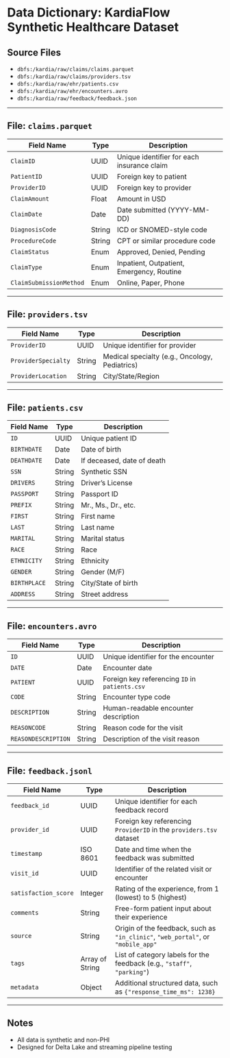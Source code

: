 # Data Dictionary: KardiaFlow Synthetic Healthcare Dataset

## Source Files

- `dbfs:/kardia/raw/claims/claims.parquet`
- `dbfs:/kardia/raw/claims/providers.tsv`
- `dbfs:/kardia/raw/ehr/patients.csv`
- `dbfs:/kardia/raw/ehr/encounters.avro`
- `dbfs:/kardia/raw/feedback/feedback.json`

---

## File: `claims.parquet`

| Field Name             | Type     | Description                                                             |
|------------------------|----------|-------------------------------------------------------------------------|
| `ClaimID`              | UUID     | Unique identifier for each insurance claim                              |
| `PatientID`            | UUID     | Foreign key to patient                                                  |
| `ProviderID`           | UUID     | Foreign key to provider                                                 |
| `ClaimAmount`          | Float    | Amount in USD                                                           |
| `ClaimDate`            | Date     | Date submitted (YYYY-MM-DD)                                             |
| `DiagnosisCode`        | String   | ICD or SNOMED-style code                                                |
| `ProcedureCode`        | String   | CPT or similar procedure code                                           |
| `ClaimStatus`          | Enum     | Approved, Denied, Pending                                               |
| `ClaimType`            | Enum     | Inpatient, Outpatient, Emergency, Routine                               |
| `ClaimSubmissionMethod`| Enum     | Online, Paper, Phone                                                    |

---

## File: `providers.tsv`

| Field Name             | Type     | Description                                                             |
|------------------------|----------|-------------------------------------------------------------------------|
| `ProviderID`           | UUID     | Unique identifier for provider                                          |
| `ProviderSpecialty`    | String   | Medical specialty (e.g., Oncology, Pediatrics)                          |
| `ProviderLocation`     | String   | City/State/Region                                                       |

---

## File: `patients.csv`

| Field Name   | Type   | Description                          |
|--------------|--------|--------------------------------------|
| `ID`         | UUID   | Unique patient ID                    |
| `BIRTHDATE`  | Date   | Date of birth                        |
| `DEATHDATE`  | Date   | If deceased, date of death           |
| `SSN`        | String | Synthetic SSN                        |
| `DRIVERS`    | String | Driver’s License                     |
| `PASSPORT`   | String | Passport ID                          |
| `PREFIX`     | String | Mr., Ms., Dr., etc.                  |
| `FIRST`      | String | First name                           |
| `LAST`       | String | Last name                            |
| `MARITAL`    | String | Marital status                       |
| `RACE`       | String | Race                                 |
| `ETHNICITY`  | String | Ethnicity                            |
| `GENDER`     | String | Gender (M/F)                         |
| `BIRTHPLACE` | String | City/State of birth                  |
| `ADDRESS`    | String | Street address                       |

---

## File: `encounters.avro`

| Field Name         | Type   | Description                              |
|--------------------|--------|------------------------------------------|
| `ID`               | UUID   | Unique identifier for the encounter      |
| `DATE`             | Date   | Encounter date                           |
| `PATIENT`          | UUID   | Foreign key referencing `ID` in `patients.csv` |
| `CODE`             | String | Encounter type code                      |
| `DESCRIPTION`      | String | Human-readable encounter description     |
| `REASONCODE`       | String | Reason code for the visit                |
| `REASONDESCRIPTION`| String | Description of the visit reason          |

---

## File: `feedback.jsonl`

| Field Name           | Type            | Description                                                                     |
|----------------------|-----------------|---------------------------------------------------------------------------------|
| `feedback_id`        | UUID            | Unique identifier for each feedback record                                      |
| `provider_id`        | UUID            | Foreign key referencing `ProviderID` in the `providers.tsv` dataset                                          |
| `timestamp`          | ISO 8601        | Date and time when the feedback was submitted                                   |
| `visit_id`           | UUID            | Identifier of the related visit or encounter                                    |
| `satisfaction_score` | Integer         | Rating of the experience, from 1 (lowest) to 5 (highest)              |
| `comments`           | String          | Free-form patient input about their experience                                  |
| `source`             | String          | Origin of the feedback, such as `"in_clinic"`, `"web_portal"`, or `"mobile_app"` |
| `tags`               | Array of String | List of category labels for the feedback (e.g., `"staff"`, `"parking"`)         |
| `metadata`           | Object          | Additional structured data, such as `{"response_time_ms": 1238}`                |

---

## Notes

- All data is synthetic and non-PHI
- Designed for Delta Lake and streaming pipeline testing
